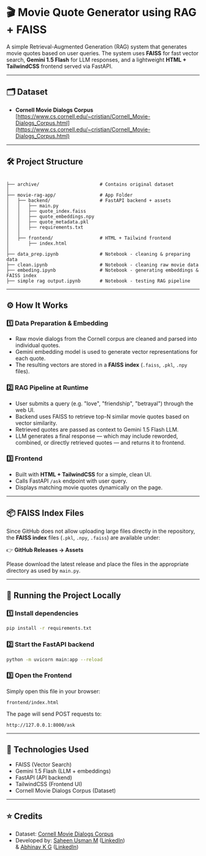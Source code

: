 
# 🎬 Movie Quote Generator using RAG + FAISS

A simple Retrieval-Augmented Generation (RAG) system that generates movie quotes based on user queries. The system uses **FAISS** for fast vector search, **Gemini 1.5 Flash** for LLM responses, and a lightweight **HTML + TailwindCSS** frontend served via FastAPI.

---

## 🗂️ Dataset

- **Cornell Movie Dialogs Corpus**  
  [https://www.cs.cornell.edu/~cristian/Cornell_Movie-Dialogs_Corpus.html](https://www.cs.cornell.edu/~cristian/Cornell_Movie-Dialogs_Corpus.html)

---

## 🛠️ Project Structure

```

├── archive/                      # Contains original dataset
│
├── movie-rag-app/                # App Folder
│   ├── backend/                  # FastAPI backend + assets
│   │   ├── main.py
│   │   ├── quote_index.faiss
│   │   ├── quote_embeddings.npy
│   │   ├── quote_metadata.pkl
│   │   ├── requirements.txt
│   │
│   ├── frontend/                 # HTML + Tailwind frontend
│       ├── index.html
│
├── data_prep.ipynb               # Notebook - cleaning & preparing data
├── clean.ipynb                   # Notebook - cleaning raw movie data
├── embeding.ipynb                # Notebook - generating embeddings & FAISS index
├── simple rag output.ipynb       # Notebook - testing RAG pipeline

```

---

## ⚙️ How It Works

### 1️⃣ Data Preparation & Embedding

- Raw movie dialogs from the Cornell corpus are cleaned and parsed into individual quotes.
- Gemini embedding model is used to generate vector representations for each quote.
- The resulting vectors are stored in a **FAISS index** (`.faiss`, `.pkl`, `.npy` files).

### 2️⃣ RAG Pipeline at Runtime

- User submits a query (e.g. "love", "friendship", "betrayal") through the web UI.
- Backend uses FAISS to retrieve top-N similar movie quotes based on vector similarity.
- Retrieved quotes are passed as context to Gemini 1.5 Flash LLM.
- LLM generates a final response — which may include reworded, combined, or directly retrieved quotes — and returns it to frontend.

### 3️⃣ Frontend

- Built with **HTML + TailwindCSS** for a simple, clean UI.
- Calls FastAPI `/ask` endpoint with user query.
- Displays matching movie quotes dynamically on the page.

---

## 📦 FAISS Index Files

Since GitHub does not allow uploading large files directly in the repository,  
the **FAISS index** files (`.pkl`, `.npy`, `.faiss`) are available under:

👉 **GitHub Releases → Assets**

Please download the latest release and place the files in the appropriate directory as used by `main.py`.

---

## 🚀 Running the Project Locally

### 1️⃣ Install dependencies

```bash
pip install -r requirements.txt
```

### 2️⃣ Start the FastAPI backend

```bash
python -m uvicorn main:app --reload
```

### 3️⃣ Open the Frontend

Simply open this file in your browser:

```text
frontend/index.html
```

The page will send POST requests to:

```text
http://127.0.0.1:8000/ask
```

---

## 🧠 Technologies Used

- FAISS (Vector Search)
- Gemini 1.5 Flash (LLM + embeddings)
- FastAPI (API backend)
- TailwindCSS (Frontend UI)
- Cornell Movie Dialogs Corpus (Dataset)

---

## ⭐ Credits

- Dataset: [Cornell Movie Dialogs Corpus](https://www.cs.cornell.edu/~cristian/Cornell_Movie-Dialogs_Corpus.html)
- Developed by: [Saheen Usman M](https://github.com/saheenusman) ([LinkedIn](https://www.linkedin.com/in/saheenusmanm))  
& [Abhinav K G](https://github.com/abhinavkg123) ([LinkedIn](https://www.linkedin.com/in/abhinavkg123/))
